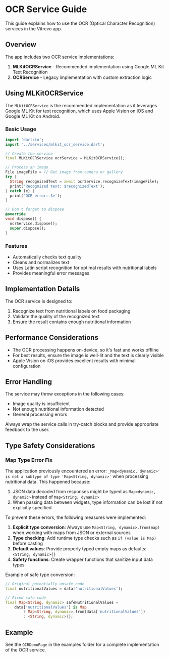 # OCR Service Guide

This guide explains how to use the OCR (Optical Character Recognition) services in the Vitrevo app.

## Overview

The app includes two OCR service implementations:

1. **MLKitOCRService** - Recommended implementation using Google ML Kit Text Recognition
2. **OCRService** - Legacy implementation with custom extraction logic

## Using MLKitOCRService

The `MLKitOCRService` is the recommended implementation as it leverages Google ML Kit for text recognition, which uses Apple Vision on iOS and Google ML Kit on Android.

### Basic Usage

```dart
import 'dart:io';
import '../services/mlkit_ocr_service.dart';

// Create the service
final MLKitOCRService ocrService = MLKitOCRService();

// Process an image
File imageFile = // Get image from camera or gallery
try {
  String recognizedText = await ocrService.recognizeText(imageFile);
  print('Recognized text: $recognizedText');
} catch (e) {
  print('OCR error: $e');
}

// Don't forget to dispose
@override
void dispose() {
  ocrService.dispose();
  super.dispose();
}
```

### Features

- Automatically checks text quality
- Cleans and normalizes text
- Uses Latin script recognition for optimal results with nutritional labels
- Provides meaningful error messages

## Implementation Details

The OCR service is designed to:

1. Recognize text from nutritional labels on food packaging
2. Validate the quality of the recognized text
3. Ensure the result contains enough nutritional information

## Performance Considerations

- The OCR processing happens on-device, so it's fast and works offline
- For best results, ensure the image is well-lit and the text is clearly visible
- Apple Vision on iOS provides excellent results with minimal configuration

## Error Handling

The service may throw exceptions in the following cases:
- Image quality is insufficient
- Not enough nutritional information detected
- General processing errors

Always wrap the service calls in try-catch blocks and provide appropriate feedback to the user.

## Type Safety Considerations

### Map Type Error Fix

The application previously encountered an error: `_Map<dynamic, dynamic>' is not a subtype of type 'Map<String, dynamic>'` when processing nutritional data. This happened because:

1. JSON data decoded from responses might be typed as `Map<dynamic, dynamic>` instead of `Map<String, dynamic>`
2. When passing data between widgets, type information can be lost if not explicitly specified

To prevent these errors, the following measures were implemented:

1. **Explicit type conversion**: Always use `Map<String, dynamic>.from(map)` when working with maps from JSON or external sources
2. **Type checking**: Add runtime type checks such as `if (value is Map)` before casting
3. **Default values**: Provide properly typed empty maps as defaults: `<String, dynamic>{}`
4. **Safety functions**: Create wrapper functions that sanitize input data types

Example of safe type conversion:

```dart
// Original potentially unsafe code
final nutritionalValues = data['nutritionalValues'];

// Fixed safe code
final Map<String, dynamic> safeNutritionalValues = 
    data['nutritionalValues'] is Map 
        ? Map<String, dynamic>.from(data['nutritionalValues']) 
        : <String, dynamic>{};
```

## Example

See the `OCRDemoPage` in the examples folder for a complete implementation of the OCR service. 